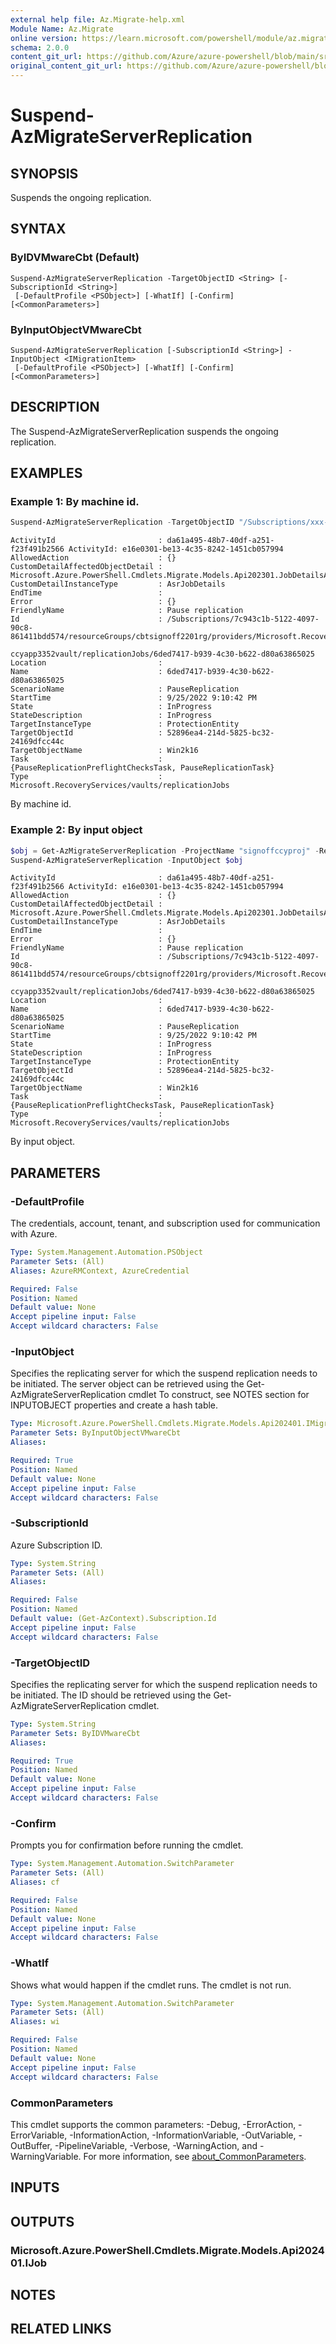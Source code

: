 ```yaml
---
external help file: Az.Migrate-help.xml
Module Name: Az.Migrate
online version: https://learn.microsoft.com/powershell/module/az.migrate/suspend-azmigrateserverreplication
schema: 2.0.0
content_git_url: https://github.com/Azure/azure-powershell/blob/main/src/Migrate/Migrate/help/Suspend-AzMigrateServerReplication.md
original_content_git_url: https://github.com/Azure/azure-powershell/blob/main/src/Migrate/Migrate/help/Suspend-AzMigrateServerReplication.md
---
```


# Suspend-AzMigrateServerReplication

## SYNOPSIS
Suspends the ongoing replication.

## SYNTAX

### ByIDVMwareCbt (Default)
```
Suspend-AzMigrateServerReplication -TargetObjectID <String> [-SubscriptionId <String>]
 [-DefaultProfile <PSObject>] [-WhatIf] [-Confirm] [<CommonParameters>]
```

### ByInputObjectVMwareCbt
```
Suspend-AzMigrateServerReplication [-SubscriptionId <String>] -InputObject <IMigrationItem>
 [-DefaultProfile <PSObject>] [-WhatIf] [-Confirm] [<CommonParameters>]
```

## DESCRIPTION
The Suspend-AzMigrateServerReplication suspends the ongoing replication.

## EXAMPLES

### Example 1: By machine id.
```powershell
Suspend-AzMigrateServerReplication -TargetObjectID "/Subscriptions/xxx-xxx-xxxxxx-xxx-xxx/resourceGroups/cbtsignoff2201rg/providers/Microsoft.RecoveryServices/vaults/signoffccyapp3352vault/replicationFabrics/signoffccyappae52replicationfabric/replicationProtectionContainers/signoffccyappae52replicationcontainer/replicationMigrationItems/idclab-vcen67-fareast-corp-micr-0f144e99-ba36-4649-b92b-8b06854aa539_5015f6d8-fc84-afdf-de47-1eab79330f00"
```

```output
ActivityId                       : da61a495-48b7-40df-a251-f23f491b2566 ActivityId: e16e0301-be13-4c35-8242-1451cb057994
AllowedAction                    : {}
CustomDetailAffectedObjectDetail : Microsoft.Azure.PowerShell.Cmdlets.Migrate.Models.Api202301.JobDetailsAffectedObjectDetails
CustomDetailInstanceType         : AsrJobDetails
EndTime                          :
Error                            : {}
FriendlyName                     : Pause replication
Id                               : /Subscriptions/7c943c1b-5122-4097-90c8-861411bdd574/resourceGroups/cbtsignoff2201rg/providers/Microsoft.RecoveryServices/vaults/signoff
                                   ccyapp3352vault/replicationJobs/6ded7417-b939-4c30-b622-d80a63865025
Location                         :
Name                             : 6ded7417-b939-4c30-b622-d80a63865025
ScenarioName                     : PauseReplication
StartTime                        : 9/25/2022 9:10:42 PM
State                            : InProgress
StateDescription                 : InProgress
TargetInstanceType               : ProtectionEntity
TargetObjectId                   : 52896ea4-214d-5825-bc32-24169dfcc44c
TargetObjectName                 : Win2k16
Task                             : {PauseReplicationPreflightChecksTask, PauseReplicationTask}
Type                             : Microsoft.RecoveryServices/vaults/replicationJobs
```

By machine id.

### Example 2: By input object
```powershell
$obj = Get-AzMigrateServerReplication -ProjectName "signoffccyproj" -ResourceGroupName "cbtsignoff2201rg" -MachineName "Win2k16"
Suspend-AzMigrateServerReplication -InputObject $obj
```

```output
ActivityId                       : da61a495-48b7-40df-a251-f23f491b2566 ActivityId: e16e0301-be13-4c35-8242-1451cb057994
AllowedAction                    : {}
CustomDetailAffectedObjectDetail : Microsoft.Azure.PowerShell.Cmdlets.Migrate.Models.Api202301.JobDetailsAffectedObjectDetails
CustomDetailInstanceType         : AsrJobDetails
EndTime                          :
Error                            : {}
FriendlyName                     : Pause replication
Id                               : /Subscriptions/7c943c1b-5122-4097-90c8-861411bdd574/resourceGroups/cbtsignoff2201rg/providers/Microsoft.RecoveryServices/vaults/signoff
                                   ccyapp3352vault/replicationJobs/6ded7417-b939-4c30-b622-d80a63865025
Location                         :
Name                             : 6ded7417-b939-4c30-b622-d80a63865025
ScenarioName                     : PauseReplication
StartTime                        : 9/25/2022 9:10:42 PM
State                            : InProgress
StateDescription                 : InProgress
TargetInstanceType               : ProtectionEntity
TargetObjectId                   : 52896ea4-214d-5825-bc32-24169dfcc44c
TargetObjectName                 : Win2k16
Task                             : {PauseReplicationPreflightChecksTask, PauseReplicationTask}
Type                             : Microsoft.RecoveryServices/vaults/replicationJobs
```

By input object.

## PARAMETERS

### -DefaultProfile
The credentials, account, tenant, and subscription used for communication with Azure.

```yaml
Type: System.Management.Automation.PSObject
Parameter Sets: (All)
Aliases: AzureRMContext, AzureCredential

Required: False
Position: Named
Default value: None
Accept pipeline input: False
Accept wildcard characters: False
```

### -InputObject
Specifies the replicating server for which the suspend replication needs to be initiated.
The server object can be retrieved using the Get-AzMigrateServerReplication cmdlet
To construct, see NOTES section for INPUTOBJECT properties and create a hash table.

```yaml
Type: Microsoft.Azure.PowerShell.Cmdlets.Migrate.Models.Api202401.IMigrationItem
Parameter Sets: ByInputObjectVMwareCbt
Aliases:

Required: True
Position: Named
Default value: None
Accept pipeline input: False
Accept wildcard characters: False
```

### -SubscriptionId
Azure Subscription ID.

```yaml
Type: System.String
Parameter Sets: (All)
Aliases:

Required: False
Position: Named
Default value: (Get-AzContext).Subscription.Id
Accept pipeline input: False
Accept wildcard characters: False
```

### -TargetObjectID
Specifies the replicating server for which the suspend replication needs to be initiated.
The ID should be retrieved using the Get-AzMigrateServerReplication cmdlet.

```yaml
Type: System.String
Parameter Sets: ByIDVMwareCbt
Aliases:

Required: True
Position: Named
Default value: None
Accept pipeline input: False
Accept wildcard characters: False
```

### -Confirm
Prompts you for confirmation before running the cmdlet.

```yaml
Type: System.Management.Automation.SwitchParameter
Parameter Sets: (All)
Aliases: cf

Required: False
Position: Named
Default value: None
Accept pipeline input: False
Accept wildcard characters: False
```

### -WhatIf
Shows what would happen if the cmdlet runs.
The cmdlet is not run.

```yaml
Type: System.Management.Automation.SwitchParameter
Parameter Sets: (All)
Aliases: wi

Required: False
Position: Named
Default value: None
Accept pipeline input: False
Accept wildcard characters: False
```

### CommonParameters
This cmdlet supports the common parameters: -Debug, -ErrorAction, -ErrorVariable, -InformationAction, -InformationVariable, -OutVariable, -OutBuffer, -PipelineVariable, -Verbose, -WarningAction, and -WarningVariable. For more information, see [about_CommonParameters](http://go.microsoft.com/fwlink/?LinkID=113216).

## INPUTS

## OUTPUTS

### Microsoft.Azure.PowerShell.Cmdlets.Migrate.Models.Api202401.IJob

## NOTES

## RELATED LINKS
